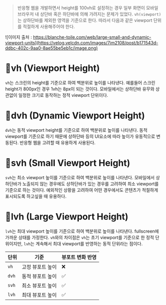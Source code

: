 > 반응형 웹을 개발하면서 height를 100vh로 설정하는 경우 일부 화면이 모바일 브라우저 내 상단바 혹은 하단바에 의해 가려지는 문제가 있었다. `vh(viewport)`는 상하단바를 제외한 영역을 기준으로 한다. 따라서 다음과 같은 viewport 단위를 적절하게 사용해주어야 한다.
> 

![이미지 출처 : https://blanche-toile.com/web/large-small-and-dynamic-viewport-units](https://velog.velcdn.com/images/7im2108/post/b171543d-ddbc-402c-9aa0-8ae55be5eb1c/image.png)

# 📌vh (Viewport Height)

`vh`는 스크린의 height를 기준으로 하여 백분위로 높이를 나타낸다. 예를들어 스크린 height가 800px인 경우 1vh는 8px이 되는 것이다. 모바일에서는 상하단바 유무와 상관없이 일정한 크기로 동작하는 정적 viewport 단위이다.

# 📌dvh (Dynamic Viewport Height)

`dvh`는 동적 viewport height를 기준으로 하여 백분위로 높이를 나타낸다. 동적 viewport를 기준으로 하기 때문에 상하단바 등의 UI요소에 따라 높이가 유동적으로 변동된다. 반응형 웹을 고려할 때 유용하게 사용된다.

# 📌svh (Small Viewport Height)

`svh`는 최소 viewport 높이를 기준으로 하여 백분위로 높이를 나타낸다. 모바일에서 상하단바가 노출되지 않는 경우에도 상하단바가 있는 경우를 고려하여 최소 viewport를 기준으로 하는 것이다. 예외적인 상황을 고려하여 어떤 경우에서도 콘텐츠가 적절하게 표시되도록 하고싶을 때 유용하다.

# 📌lvh (Large Viewport Height)

`lvh`는 최대 viewport 높이를 기준으로 하여 백분위로 높이를 나타낸다. fullscreen에 가까운 상태를 가정한다. `vh`와의 차이점은 `vh`는 초기 viewport를 기준으로 한 정적 단위이지만, `lvh`는 계속해서 최대 viewport를 반영하는 동적 단위라는 점이다.

| 단위 | 기준 | 뷰포트 변화 반영 |
| --- | --- | --- |
| `vh` | 고정 뷰포트 높이 | ❌ |
| `dvh` | 동적 뷰포트 높이 | ✅ |
| `svh` | 최소 뷰포트 높이 | ✅  |
| `lvh` | 최대 뷰포트 높이 | ✅  |